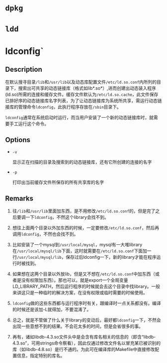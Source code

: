 # `dpkg`

# `ldd`

# ldconfig`

## Description

在默认搜寻目录`/lib`和`/usr/lib`以及动态库配置文件`/etc/ld.so.conf`内所列的目录下，搜索出可共享的动态链接库（格式如lib*.so*）,进而创建出动态装入程序(ld.so)所需的连接和缓存文件。缓存文件默认为`/etc/ld.so.cache`，此文件保存已排好序的动态链接库名字列表，为了让动态链接库为系统所共享，需运行动态链接库的管理命令`ldconfig`，此执行程序存放在`/sbin`目录下。

`ldconfig`通常在系统启动时运行，而当用户安装了一个新的动态链接库时，就需要手工运行这个命令。

## Options

- `-v`

    显示正在扫描的目录及搜索到的动态链接库，还有它所创建的连接的名字
    
- `-p`

    打印出当前缓存文件所保存的所有共享库的名字

## Remarks

1. 往`/lib`和`/usr/lib`里面加东西，是不用修改`/etc/ld.so.conf`的，但是完了之后要调一下`ldconfig`，不然这个library会找不到。

2. 想往上面两个目录以外加东西的时候，一定要修改`/etc/ld.so.conf`，然后再调用`ldconfig`，不然也会找不到。

3. 比如安装了一个mysql到`/usr/local/mysql`，mysql有一大堆library在`/usr/local/mysql/lib`下面，这时就需要在`/etc/ld.so.conf`下面加一行`/usr/local/mysql/lib`，保存过后ldconfig一下，新的library才能在程序运行时被找到。

4. 如果想在这两个目录以外放lib，但是又不想在`/etc/ld.so.conf`中加东西（或者是没有权限加东西）。那也可以，就是export一个全局变量LD_LIBRARY_PATH，然后运行程序的时候就会去这个目录中找library。一般来讲这只是一种临时的解决方案，在没有权限或临时需要的时候使用。

5. `ldconfig`做的这些东西都与运行程序时有关，跟编译时一点关系都没有。编译的时候还是该加-L就得加，不要混淆了。

6. 总之，就是不管做了什么关于library的变动后，最好都`ldconfig`一下，不然会出现一些意想不到的结果。不会花太多的时间，但是会省很多的事。

7. 再有，诸如libdb-4.3.so文件头中是会含有库名相关的信息的（即含“libdb-4.3.so”，可用strings命令察看），因此仅通过修改文件名以冒充某已被识别的库（如libdb-4.8.so）是行不通的。为此可在编译库的Makefile中直接修改配置信息，指定特别的库名。

